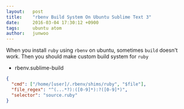 ```yaml
---
layout:   post
title:    "rbenv Build System On Ubuntu Sublime Text 3"
date:     2016-03-04 17:30:12 +0900
tags:     ubuntu atom
author:   junwoo
---
```


When you install `ruby` using `rbenv` on ubuntu, sometimes `build` doesn't work. Then you should make custom build system for `ruby`

* rbenv.sublime-build

```json
{
  "cmd": ["/home/[user]/.rbenv/shims/ruby", "$file"],
  "file_regex": "^(...*?):([0-9]*):?([0-9]*)",
  "selector": "source.ruby"
}
```

